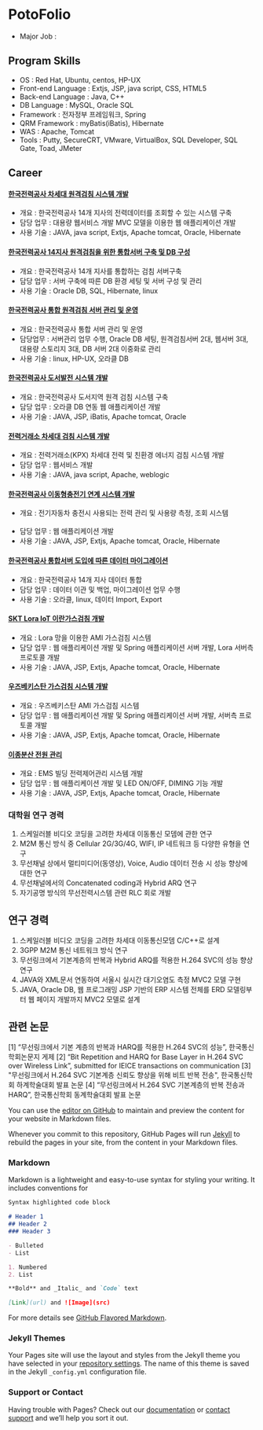 # PotoFolio

- Major Job : 


## Program Skills
- OS : Red Hat, Ubuntu, centos, HP-UX
- Front-end Language : Extjs, JSP, java script, CSS, HTML5
- Back-end Language : Java, C++
- DB Language : MySQL, Oracle SQL
- Framework : 전자정부 프레임워크, Spring
- QRM Framework : myBatis(iBatis), Hibernate
- WAS : Apache, Tomcat
- Tools : Putty, SecureCRT, VMware, VirtualBox, SQL Developer, SQL Gate, Toad, JMeter


## Career

#### [한국전력공사 차세대 원격검침 시스템 개발](https://github.com/SungKyunAhn/sungkyunahn.github.com/edit/master/README.md)
* 개요 : 한국전력공사 14개 지사의 전력데이터를 조회할 수 있는 시스템 구축
* 담당 업무 : 대용량 웹서비스 개발 MVC 모델을 이용한 웹 애플리케이션 개발
* 사용 기술 : JAVA, java script, Extjs, Apache tomcat, Oracle, Hibernate

#### [한국전력공사 14지사 원격검침을 위한 통합서버 구축 및 DB 구성](https://github.com/SungKyunAhn/sungkyunahn.github.com/edit/master/README.md)
* 개요 : 한국전력공사 14개 지사를 통합하는 검침 서버구축
* 담당 업무 : 서버 구축에 따른 DB 환경 세팅 및 서버 구성 및 관리
* 사용 기술 : Oracle DB, SQL, Hibernate, linux

#### [한국전력공사 통합 원격검침 서버 관리 및 운영](https://github.com/SungKyunAhn/sungkyunahn.github.com/edit/master/README.md)
* 개요 : 한국전력공사 통합 서버 관리 및 운영                            
* 담당업무 : 서버관리 업무 수행, Oracle DB 세팅, 원격검침서버 2대, 웹서버 3대, 대용량 스토리지 3대, DB 서버 2대 이중화로 관리
* 사용 기술 : linux, HP-UX, 오라클 DB

#### [한국전력공사 도서발전 시스템 개발](https://github.com/SungKyunAhn/sungkyunahn.github.com/edit/master/README.md)
* 개요 : 한국전력공사 도서지역 원격 검침 시스템 구축
* 담당 업무 : 오라클 DB 연동 웹 애플리케이션 개발
* 사용 기술 : JAVA, JSP, iBatis, Apache tomcat, Oracle

#### [전력거래소 차세대 검침 시스템 개발](https://github.com/SungKyunAhn/sungkyunahn.github.com/edit/master/README.md)
* 개요 : 전력거래소(KPX) 차세대 전력 및 친환경 에너지 검침 시스템 개발
* 담당 업무 : 웹서비스 개발
* 사용 기술 : JAVA, java script, Apache, weblogic 

#### [한국전력공사 이동형충전기 연계 시스템 개발](https://github.com/SungKyunAhn/sungkyunahn.github.com/edit/master/README.md)
* 개요 : 전기자동차 충전시 사용되는 전력 관리 및 사용량 측정, 조회 시스템                      
* 담당 업무 : 웹 애플리케이션 개발
* 사용 기술 : JAVA, JSP, Extjs, Apache tomcat, Oracle, Hibernate

#### [한국전력공사 통합서버 도입에 따른 데이터 마이그레이션](https://github.com/SungKyunAhn/sungkyunahn.github.com/edit/master/README.md)
* 개요 : 한국전력공사 14개 지사 데이터 통합                     
* 담당 업무 : 데이터 이관 및 백업, 마이그레이션 업무 수행      
* 사용 기술 : 오라클, linux, 데이터 Import, Export

#### [SKT Lora IoT 이란가스검침 개발](https://github.com/SungKyunAhn/sungkyunahn.github.com/edit/master/README.md)
* 개요 : Lora 망을 이용한 AMI 가스검침 시스템
* 담당 업무 : 웹 애플리케이션 개발 및 Spring 애플리케이션 서버 개발, Lora 서버측 프로토콜 개발
* 사용 기술 : JAVA, JSP, Extjs, Apache tomcat, Oracle, Hibernate

#### [우즈베키스탄 가스검침 시스템 개발](https://172.16.10.120:8085/aimir-web)
* 개요 : 우즈베키스탄 AMI 가스검침 시스템
* 담당 업무 : 웹 애플리케이션 개발 및 Spring 애플리케이션 서버 개발, 서버측 프로토콜 개발
* 사용 기술 : JAVA, JSP, Extjs, Apache tomcat, Oracle, Hibernate

#### [이종분산 전원 관리](https://172.16.10.35:8095/aimir-web)
* 개요 : EMS 빌딩 전력제어관리 시스템 개발
* 담당 업무 : 웹 애플리케이션 개발 및 LED ON/OFF, DIMING 기능 개발
* 사용 기술 : JAVA, JSP, Extjs, Apache tomcat, Oracle, Hibernate


### 대학원 연구 경력
1. 스케일러블 비디오 코딩을 고려한 차세대 이동통신 모뎀에 관한 연구
2. M2M 통신 방식 중 Cellular 2G/3G/4G, WIFI, IP 네트워크 등 다양한 유형을 연구
3. 무선채널 상에서 멀티미디어(동영상), Voice, Audio 데이터 전송 시 성능 향상에 대한 연구
4. 무선채널에서의 Concatenated coding과 Hybrid ARQ 연구
5. 자기공명 방식의 무선전력시스템 관련 RLC 회로 개발
  

## 연구 경력
1. 스케일러블 비디오 코딩을 고려한 차세대 이동통신모뎀 C/C++로 설계 
2. 3GPP M2M 통신 네트워크 방식 연구
3. 무선링크에서 기본계층의 반복과 Hybrid ARQ를 적용한 H.264 SVC의 성능 향상 연구
4. JAVA와 XML문서 연동하여 서울시 실시간 대기오염도 측정 MVC2 모델 구현
5. JAVA, Oracle DB, 웹 프로그래밍 JSP 기반의 ERP 시스템 전체를 ERD 모델링부터 웹 페이지 개발까지 MVC2 모델로 설계

## 관련 논문
[1] “무선링크에서 기본 계층의 반복과 HARQ를 적용한 H.264 SVC의 성능”, 한국통신학회논문지 게제 
[2] “Bit Repetition and HARQ for Base Layer in H.264 SVC over Wireless Link”, submitted for IEICE transactions on communication
[3] "무선링크에서 H.264 SVC 기본계층 신뢰도 향상을 위해 비트 반복 전송", 한국통신학회 하계학술대회 발표 논문
[4] “무선링크에서 H.264 SVC 기본계층의 반복 전송과 HARQ”, 한국통신학회 동계학술대회 발표 논문


You can use the [editor on GitHub](https://github.com/SungKyunAhn/sungkyunahn.github.com/edit/master/README.md) to maintain and preview the content for your website in Markdown files.

Whenever you commit to this repository, GitHub Pages will run [Jekyll](https://jekyllrb.com/) to rebuild the pages in your site, from the content in your Markdown files.


### Markdown

Markdown is a lightweight and easy-to-use syntax for styling your writing. It includes conventions for

```markdown
Syntax highlighted code block

# Header 1
## Header 2
### Header 3

- Bulleted
- List

1. Numbered
2. List

**Bold** and _Italic_ and `Code` text

[Link](url) and ![Image](src)
```

For more details see [GitHub Flavored Markdown](https://guides.github.com/features/mastering-markdown/).

### Jekyll Themes

Your Pages site will use the layout and styles from the Jekyll theme you have selected in your [repository settings](https://github.com/SungKyunAhn/sungkyunahn.github.com/settings). The name of this theme is saved in the Jekyll `_config.yml` configuration file.

### Support or Contact

Having trouble with Pages? Check out our [documentation](https://help.github.com/categories/github-pages-basics/) or [contact support](https://github.com/contact) and we’ll help you sort it out.
